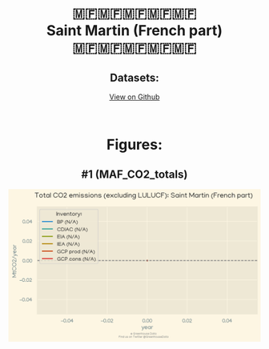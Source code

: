 
<center>
<h1 align="center">
🇲🇫🇲🇫🇲🇫🇲🇫🇲🇫
<br>
Saint Martin (French part)
<br>
🇲🇫🇲🇫🇲🇫🇲🇫🇲🇫
</h1>
<h2>Datasets:</h2>
<p><a href="https://github.com/dquintani/Greenhouse-Data/tree/master/country_data/MAF_Saint Martin (French part)/data">View on Github</a>
<br></p><p><br></p>
<h1>Figures:</h1><h2>#1 (MAF_CO2_totals)</h2>
<p><img alt="" src="figures/MAF_CO2_totals.png" /></p>